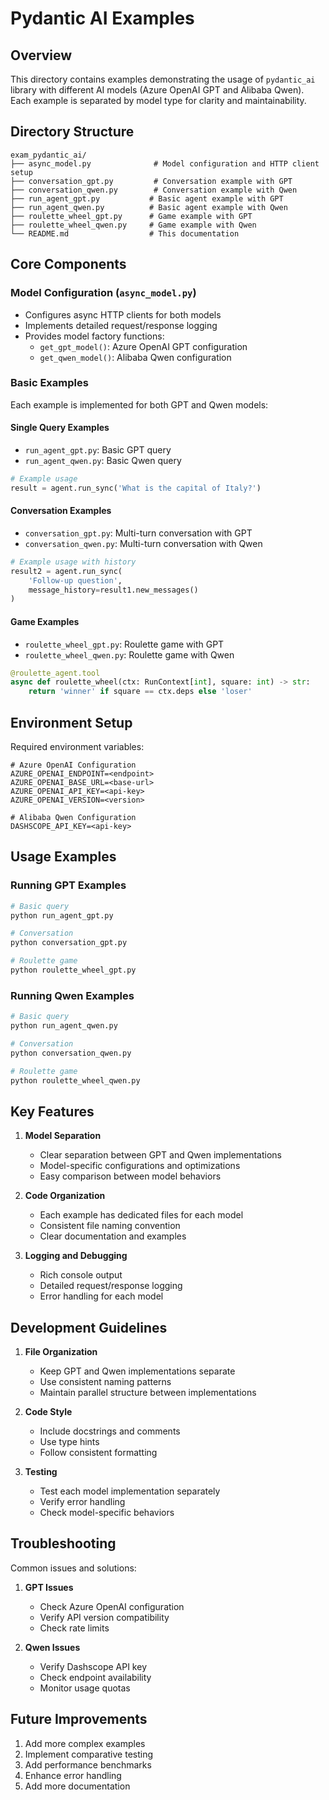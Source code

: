 # Pydantic AI Examples

## Overview
This directory contains examples demonstrating the usage of `pydantic_ai` library with different AI models (Azure OpenAI GPT and Alibaba Qwen). Each example is separated by model type for clarity and maintainability.

## Directory Structure
```
exam_pydantic_ai/
├── async_model.py              # Model configuration and HTTP client setup
├── conversation_gpt.py         # Conversation example with GPT
├── conversation_qwen.py        # Conversation example with Qwen
├── run_agent_gpt.py           # Basic agent example with GPT
├── run_agent_qwen.py          # Basic agent example with Qwen
├── roulette_wheel_gpt.py      # Game example with GPT
├── roulette_wheel_qwen.py     # Game example with Qwen
└── README.md                  # This documentation
```

## Core Components

### Model Configuration (`async_model.py`)
- Configures async HTTP clients for both models
- Implements detailed request/response logging
- Provides model factory functions:
  - `get_gpt_model()`: Azure OpenAI GPT configuration
  - `get_qwen_model()`: Alibaba Qwen configuration

### Basic Examples
Each example is implemented for both GPT and Qwen models:

#### Single Query Examples
- `run_agent_gpt.py`: Basic GPT query
- `run_agent_qwen.py`: Basic Qwen query
```python
# Example usage
result = agent.run_sync('What is the capital of Italy?')
```

#### Conversation Examples
- `conversation_gpt.py`: Multi-turn conversation with GPT
- `conversation_qwen.py`: Multi-turn conversation with Qwen
```python
# Example usage with history
result2 = agent.run_sync(
    'Follow-up question',
    message_history=result1.new_messages()
)
```

#### Game Examples
- `roulette_wheel_gpt.py`: Roulette game with GPT
- `roulette_wheel_qwen.py`: Roulette game with Qwen
```python
@roulette_agent.tool
async def roulette_wheel(ctx: RunContext[int], square: int) -> str:
    return 'winner' if square == ctx.deps else 'loser'
```

## Environment Setup

Required environment variables:
```env
# Azure OpenAI Configuration
AZURE_OPENAI_ENDPOINT=<endpoint>
AZURE_OPENAI_BASE_URL=<base-url>
AZURE_OPENAI_API_KEY=<api-key>
AZURE_OPENAI_VERSION=<version>

# Alibaba Qwen Configuration
DASHSCOPE_API_KEY=<api-key>
```

## Usage Examples

### Running GPT Examples
```bash
# Basic query
python run_agent_gpt.py

# Conversation
python conversation_gpt.py

# Roulette game
python roulette_wheel_gpt.py
```

### Running Qwen Examples
```bash
# Basic query
python run_agent_qwen.py

# Conversation
python conversation_qwen.py

# Roulette game
python roulette_wheel_qwen.py
```

## Key Features

1. **Model Separation**
   - Clear separation between GPT and Qwen implementations
   - Model-specific configurations and optimizations
   - Easy comparison between model behaviors

2. **Code Organization**
   - Each example has dedicated files for each model
   - Consistent file naming convention
   - Clear documentation and examples

3. **Logging and Debugging**
   - Rich console output
   - Detailed request/response logging
   - Error handling for each model

## Development Guidelines

1. **File Organization**
   - Keep GPT and Qwen implementations separate
   - Use consistent naming patterns
   - Maintain parallel structure between implementations

2. **Code Style**
   - Include docstrings and comments
   - Use type hints
   - Follow consistent formatting

3. **Testing**
   - Test each model implementation separately
   - Verify error handling
   - Check model-specific behaviors

## Troubleshooting

Common issues and solutions:
1. **GPT Issues**
   - Check Azure OpenAI configuration
   - Verify API version compatibility
   - Check rate limits

2. **Qwen Issues**
   - Verify Dashscope API key
   - Check endpoint availability
   - Monitor usage quotas

## Future Improvements
1. Add more complex examples
2. Implement comparative testing
3. Add performance benchmarks
4. Enhance error handling
5. Add more documentation 